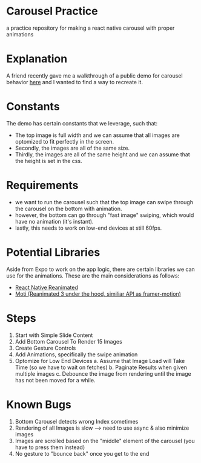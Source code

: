 # Carousel Practice

a practice repository for making a react native carousel with proper animations

# Explanation

A friend recently gave me a walkthrough of a public demo for carousel behavior [here](https://www.youtube.com/shorts/bEuT2dmH0ns) and I wanted to find a way to recreate it.

# Constants

The demo has certain constants that we leverage, such that:

- The top image is full width and we can assume that all images are optomized to fit perfectly in the screen.
- Secondly, the images are all of the same size.
- Thirdly, the images are all of the same height and we can assume that the height is set in the css.

# Requirements

- we want to run the carousel such that the top image can swipe through the carousel on the bottom with animation.
- however, the bottom can go through "fast image" swiping, which would have no animation (it's instant).
- lastly, this needs to work on low-end devices at still 60fps.

# Potential Libraries

Aside from Expo to work on the app logic, there are certain libraries we can use for the animations. These are the main considerations as follows:

- [React Native Reanimated](https://docs.expo.dev/versions/latest/sdk/reanimated/)
- [Moti (Reanimated 3 under the hood, similiar API as framer-motion)](https://moti.fyi)

# Steps

1. Start with Simple Slide Content
2. Add Bottom Carousel To Render 15 Images
3. Create Gesture Controls
4. Add Animations, specifically the swipe animation
5. Optomize for Low End Devices
   a. Assume that Image Load will Take Time (so we have to wait on fetches)
   b. Paginate Results when given multiple images
   c. Debounce the image from rendering until the image has not been moved for a while.

# Known Bugs

1. Bottom Carousel detects wrong Index sometimes
2. Rendering of all Images is slow --> need to use async & also minimize images
3. Images are scrolled based on the "middle" element of the carousel (you have to press them instead)
4. No gesture to "bounce back" once you get to the end

